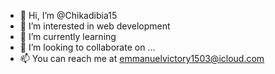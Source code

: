 - 👋 Hi, I’m @Chikadibia15
- 👀 I’m interested in web development 
- 🌱 I’m currently learning
- 💞️ I’m looking to collaborate on ...
- 📫 You can reach me at emmanuelvictory1503@icloud.com

<!---
Chikadibia15/Chikadibia15 is a ✨ special ✨ repository because its `README.md` (this file) appears on your GitHub profile.
You can click the Preview link to take a look at your changes.
--->
